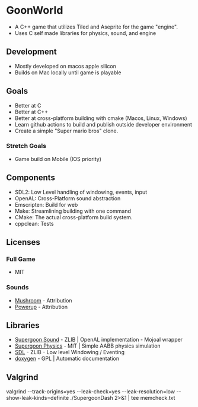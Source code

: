 # GoonWorld
- A C++ game that utilizes Tiled and Aseprite for the game "engine".
- Uses C self made libraries for physics, sound, and engine

## Development
- Mostly developed on macos apple silicon
- Builds on Mac locally until game is playable

## Goals
- Better at C
- Better at C++
- Better at cross-platform building with cmake (Macos, Linux, Windows)
- Learn github actions to build and publish outside developer environment
- Create a simple "Super mario bros" clone.

### Stretch Goals
- Game build on Mobile (IOS priority)

## Components
- SDL2: Low Level handling of windowing, events, input
- OpenAL: Cross-Platform sound abstraction
- Emscripten: Build for web
- Make: Streamlining building with one command
- CMake: The actual cross-platform build system.
- cppclean: Tests

## Licenses
### Full Game
- MIT
### Sounds
- [Mushroom](https://freesound.org/people/timgormly/sounds/170155/) - Attribution
- [Powerup](https://freesound.org/people/ProjectsU012/sounds/341629/) - Attribution

## Libraries
- [Supergoon Sound](https://github.com/icculus/mojoAL/blob/main/LICENSE.txt) - ZLIB | OpenAL implementation - Mojoal wrapper
- [Supergoon Physics](https://github.com/kjblanchard/goonPhysics) - MIT | Simple AABB physics simulation
- [SDL](https://www.libsdl.org/license.php) - ZLIB - Low level Windowing / Eventing
- [doxygen](https://doxygen.nl) - GPL | Automatic documentation

## Valgrind
valgrind --track-origins=yes --leak-check=yes --leak-resolution=low --show-leak-kinds=definite ./SupergoonDash 2>&1 | tee memcheck.txt